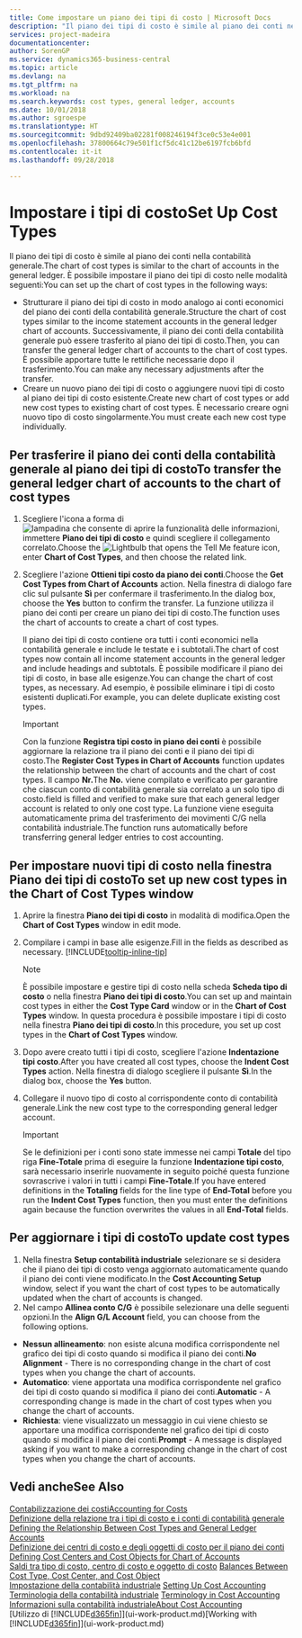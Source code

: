 ```yaml
---
title: Come impostare un piano dei tipi di costo | Microsoft Docs
description: "Il piano dei tipi di costo è simile al piano dei conti nella contabilità generale."
services: project-madeira
documentationcenter: 
author: SorenGP
ms.service: dynamics365-business-central
ms.topic: article
ms.devlang: na
ms.tgt_pltfrm: na
ms.workload: na
ms.search.keywords: cost types, general ledger, accounts
ms.date: 10/01/2018
ms.author: sgroespe
ms.translationtype: HT
ms.sourcegitcommit: 9dbd92409ba02281f008246194f3ce0c53e4e001
ms.openlocfilehash: 37800664c79e501f1cf5dc41c12be6197fcb6bfd
ms.contentlocale: it-it
ms.lasthandoff: 09/28/2018

---
```

# <a name="set-up-cost-types"></a><span data-ttu-id="e1446-103">Impostare i tipi di costo</span><span class="sxs-lookup"><span data-stu-id="e1446-103">Set Up Cost Types</span></span>
<span data-ttu-id="e1446-104">Il piano dei tipi di costo è simile al piano dei conti nella contabilità generale.</span><span class="sxs-lookup"><span data-stu-id="e1446-104">The chart of cost types is similar to the chart of accounts in the general ledger.</span></span> <span data-ttu-id="e1446-105">È possibile impostare il piano dei tipi di costo nelle modalità seguenti:</span><span class="sxs-lookup"><span data-stu-id="e1446-105">You can set up the chart of cost types in the following ways:</span></span>  

-   <span data-ttu-id="e1446-106">Strutturare il piano dei tipi di costo in modo analogo ai conti economici del piano dei conti della contabilità generale.</span><span class="sxs-lookup"><span data-stu-id="e1446-106">Structure the chart of cost types similar to the income statement accounts in the general ledger chart of accounts.</span></span> <span data-ttu-id="e1446-107">Successivamente, il piano dei conti della contabilità generale può essere trasferito al piano dei tipi di costo.</span><span class="sxs-lookup"><span data-stu-id="e1446-107">Then, you can transfer the general ledger chart of accounts to the chart of cost types.</span></span> <span data-ttu-id="e1446-108">È possibile apportare tutte le rettifiche necessarie dopo il trasferimento.</span><span class="sxs-lookup"><span data-stu-id="e1446-108">You can make any necessary adjustments after the transfer.</span></span>  
-   <span data-ttu-id="e1446-109">Creare un nuovo piano dei tipi di costo o aggiungere nuovi tipi di costo al piano dei tipi di costo esistente.</span><span class="sxs-lookup"><span data-stu-id="e1446-109">Create new chart of cost types or add new cost types to existing chart of cost types.</span></span> <span data-ttu-id="e1446-110">È necessario creare ogni nuovo tipo di costo singolarmente.</span><span class="sxs-lookup"><span data-stu-id="e1446-110">You must create each new cost type individually.</span></span>  

## <a name="to-transfer-the-general-ledger-chart-of-accounts-to-the-chart-of-cost-types"></a><span data-ttu-id="e1446-111">Per trasferire il piano dei conti della contabilità generale al piano dei tipi di costo</span><span class="sxs-lookup"><span data-stu-id="e1446-111">To transfer the general ledger chart of accounts to the chart of cost types</span></span>  
1.  <span data-ttu-id="e1446-112">Scegliere l'icona a forma di ![lampadina che consente di aprire la funzionalità delle informazioni](media/ui-search/search_small.png "Informazioni sull'operazione che si desidera eseguire"), immettere **Piano dei tipi di costo** e quindi scegliere il collegamento correlato.</span><span class="sxs-lookup"><span data-stu-id="e1446-112">Choose the ![Lightbulb that opens the Tell Me feature](media/ui-search/search_small.png "Tell me what you want to do") icon, enter **Chart of Cost Types**, and then choose the related link.</span></span>  
2.  <span data-ttu-id="e1446-113">Scegliere l'azione **Ottieni tipi costo da piano dei conti**.</span><span class="sxs-lookup"><span data-stu-id="e1446-113">Choose the **Get Cost Types from Chart of Accounts** action.</span></span> <span data-ttu-id="e1446-114">Nella finestra di dialogo fare clic sul pulsante **Sì** per confermare il trasferimento.</span><span class="sxs-lookup"><span data-stu-id="e1446-114">In the dialog box, choose the **Yes** button to confirm the transfer.</span></span> <span data-ttu-id="e1446-115">La funzione utilizza il piano dei conti per creare un piano dei tipi di costo.</span><span class="sxs-lookup"><span data-stu-id="e1446-115">The function uses the chart of accounts to create a chart of cost types.</span></span>  

    <span data-ttu-id="e1446-116">Il piano dei tipi di costo contiene ora tutti i conti economici nella contabilità generale e include le testate e i subtotali.</span><span class="sxs-lookup"><span data-stu-id="e1446-116">The chart of cost types now contain all income statement accounts in the general ledger and include headings and subtotals.</span></span> <span data-ttu-id="e1446-117">È possibile modificare il piano dei tipi di costo, in base alle esigenze.</span><span class="sxs-lookup"><span data-stu-id="e1446-117">You can change the chart of cost types, as necessary.</span></span> <span data-ttu-id="e1446-118">Ad esempio, è possibile eliminare i tipi di costo esistenti duplicati.</span><span class="sxs-lookup"><span data-stu-id="e1446-118">For example, you can delete duplicate existing cost types.</span></span>  

    > [!IMPORTANT]  
    >  <span data-ttu-id="e1446-119">Con la funzione **Registra tipi costo in piano dei conti** è possibile aggiornare la relazione tra il piano dei conti e il piano dei tipi di costo.</span><span class="sxs-lookup"><span data-stu-id="e1446-119">The **Register Cost Types in Chart of Accounts** function updates the relationship between the chart of accounts and the chart of cost types.</span></span> <span data-ttu-id="e1446-120">Il campo **Nr.**</span><span class="sxs-lookup"><span data-stu-id="e1446-120">The **No.**</span></span> <span data-ttu-id="e1446-121">viene compilato e verificato per garantire che ciascun conto di contabilità generale sia correlato a un solo tipo di costo.</span><span class="sxs-lookup"><span data-stu-id="e1446-121">field is filled and verified to make sure that each general ledger account is related to only one cost type.</span></span> <span data-ttu-id="e1446-122">La funzione viene eseguita automaticamente prima del trasferimento dei movimenti C/G nella contabilità industriale.</span><span class="sxs-lookup"><span data-stu-id="e1446-122">The function runs automatically before transferring general ledger entries to cost accounting.</span></span>  

## <a name="to-set-up-new-cost-types-in-the-chart-of-cost-types-window"></a><span data-ttu-id="e1446-123">Per impostare nuovi tipi di costo nella finestra Piano dei tipi di costo</span><span class="sxs-lookup"><span data-stu-id="e1446-123">To set up new cost types in the Chart of Cost Types window</span></span>  
1.  <span data-ttu-id="e1446-124">Aprire la finestra **Piano dei tipi di costo** in modalità di modifica.</span><span class="sxs-lookup"><span data-stu-id="e1446-124">Open the **Chart of Cost Types** window in edit mode.</span></span>  
2.  <span data-ttu-id="e1446-125">Compilare i campi in base alle esigenze.</span><span class="sxs-lookup"><span data-stu-id="e1446-125">Fill in the fields as described as necessary.</span></span> [!INCLUDE[tooltip-inline-tip](includes/tooltip-inline-tip_md.md)]

    > [!NOTE]  
    >  <span data-ttu-id="e1446-126">È possibile impostare e gestire tipi di costo nella scheda **Scheda tipo di costo** o nella finestra **Piano dei tipi di costo**.</span><span class="sxs-lookup"><span data-stu-id="e1446-126">You can set up and maintain cost types in either the **Cost Type Card** window or in the **Chart of Cost Types** window.</span></span> <span data-ttu-id="e1446-127">In questa procedura è possibile impostare i tipi di costo nella finestra  **Piano dei tipi di costo**.</span><span class="sxs-lookup"><span data-stu-id="e1446-127">In this procedure, you set up cost types in the **Chart of Cost Types** window.</span></span>

3.  <span data-ttu-id="e1446-128">Dopo avere creato tutti i tipi di costo, scegliere l'azione **Indentazione tipi costo**.</span><span class="sxs-lookup"><span data-stu-id="e1446-128">After you have created all cost types, choose the **Indent Cost Types** action.</span></span> <span data-ttu-id="e1446-129">Nella finestra di dialogo scegliere il pulsante **Sì**.</span><span class="sxs-lookup"><span data-stu-id="e1446-129">In the dialog box, choose the **Yes** button.</span></span>  
4.  <span data-ttu-id="e1446-130">Collegare il nuovo tipo di costo al corrispondente conto di contabilità generale.</span><span class="sxs-lookup"><span data-stu-id="e1446-130">Link the new cost type to the corresponding general ledger account.</span></span>  

    > [!IMPORTANT]  
    >  <span data-ttu-id="e1446-131">Se le definizioni per i conti sono state immesse nei campi **Totale** del tipo riga **Fine-Totale** prima di eseguire la funzione **Indentazione tipi costo**, sarà necessario inserirle nuovamente in seguito poiché questa funzione sovrascrive i valori in tutti i campi **Fine-Totale**.</span><span class="sxs-lookup"><span data-stu-id="e1446-131">If you have entered definitions in the **Totaling** fields for the line type of **End-Total** before you run the **Indent Cost Types** function, then you must enter the definitions again because the function overwrites the values in all **End-Total** fields.</span></span>  

## <a name="to-update-cost-types"></a><span data-ttu-id="e1446-132">Per aggiornare i tipi di costo</span><span class="sxs-lookup"><span data-stu-id="e1446-132">To update cost types</span></span>  
1.  <span data-ttu-id="e1446-133">Nella finestra **Setup contabilità industriale** selezionare se si desidera che il piano dei tipi di costo venga aggiornato automaticamente quando il piano dei conti viene modificato.</span><span class="sxs-lookup"><span data-stu-id="e1446-133">In the **Cost Accounting Setup** window, select if you want the chart of cost types to be automatically updated when the chart of accounts is changed.</span></span>  
2.  <span data-ttu-id="e1446-134">Nel campo **Allinea conto C/G** è possibile selezionare una delle seguenti opzioni.</span><span class="sxs-lookup"><span data-stu-id="e1446-134">In the **Align G/L Account** field, you can choose from the following options.</span></span>  

- <span data-ttu-id="e1446-135">**Nessun allineamento**: non esiste alcuna modifica corrispondente nel grafico dei tipi di costo quando si modifica il piano dei conti.</span><span class="sxs-lookup"><span data-stu-id="e1446-135">**No Alignment** - There is no corresponding change in the chart of cost types when you change the chart of accounts.</span></span>  
- <span data-ttu-id="e1446-136">**Automatico**: viene apportata una modifica corrispondente nel grafico dei tipi di costo quando si modifica il piano dei conti.</span><span class="sxs-lookup"><span data-stu-id="e1446-136">**Automatic** - A corresponding change is made in the chart of cost types when you change the chart of accounts.</span></span>  
- <span data-ttu-id="e1446-137">**Richiesta**: viene visualizzato un messaggio in cui viene chiesto se apportare una modifica corrispondente nel grafico dei tipi di costo quando si modifica il piano dei conti.</span><span class="sxs-lookup"><span data-stu-id="e1446-137">**Prompt** - A message is displayed asking if you want to make a corresponding change in the chart of cost types when you change the chart of accounts.</span></span>  

## <a name="see-also"></a><span data-ttu-id="e1446-138">Vedi anche</span><span class="sxs-lookup"><span data-stu-id="e1446-138">See Also</span></span>  
[<span data-ttu-id="e1446-139">Contabilizzazione dei costi</span><span class="sxs-lookup"><span data-stu-id="e1446-139">Accounting for Costs</span></span>](finance-manage-cost-accounting.md)  
<span data-ttu-id="e1446-140">[Definizione della relazione tra i tipi di costo e i conti di contabilità generale](finance-defining-the-relationship-between-cost-types-and-general-ledger-accounts.md) </span><span class="sxs-lookup"><span data-stu-id="e1446-140">[Defining the Relationship Between Cost Types and General Ledger Accounts](finance-defining-the-relationship-between-cost-types-and-general-ledger-accounts.md) </span></span>  
<span data-ttu-id="e1446-141">[Definizione dei centri di costo e degli oggetti di costo per il piano dei conti](finance-defining-cost-centers-and-cost-objects-for-chart-of-accounts.md) </span><span class="sxs-lookup"><span data-stu-id="e1446-141">[Defining Cost Centers and Cost Objects for Chart of Accounts](finance-defining-cost-centers-and-cost-objects-for-chart-of-accounts.md) </span></span>  
<span data-ttu-id="e1446-142">[Saldi tra tipo di costo, centro di costo e oggetto di costo](finance-balances-between-cost-type-cost-center-and-cost-object.md) </span><span class="sxs-lookup"><span data-stu-id="e1446-142">[Balances Between Cost Type, Cost Center, and Cost Object](finance-balances-between-cost-type-cost-center-and-cost-object.md) </span></span>  
<span data-ttu-id="e1446-143">[Impostazione della contabilità industriale](finance-set-up-cost-accounting.md) </span><span class="sxs-lookup"><span data-stu-id="e1446-143">[Setting Up Cost Accounting](finance-set-up-cost-accounting.md) </span></span>  
<span data-ttu-id="e1446-144">[Terminologia della contabilità industriale](finance-terminology-in-cost-accounting.md) </span><span class="sxs-lookup"><span data-stu-id="e1446-144">[Terminology in Cost Accounting](finance-terminology-in-cost-accounting.md) </span></span>  
[<span data-ttu-id="e1446-145">Informazioni sulla contabilità industriale</span><span class="sxs-lookup"><span data-stu-id="e1446-145">About Cost Accounting</span></span>](finance-about-cost-accounting.md)  
<span data-ttu-id="e1446-146">[Utilizzo di [!INCLUDE[d365fin](includes/d365fin_md.md)]](ui-work-product.md)</span><span class="sxs-lookup"><span data-stu-id="e1446-146">[Working with [!INCLUDE[d365fin](includes/d365fin_md.md)]](ui-work-product.md)</span></span>


